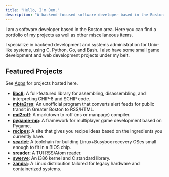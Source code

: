 ```yaml
---
title: "Hello, I'm Ben."
description: "A backend-focused software developer based in the Boston area."
---
```


I am a software developer based in the Boston area. Here you can find a portfolio of my projects as well as other miscellaneous items.

I specialize in backend development and systems administration for Unix-like systems, using C, Python, Go, and Bash. I also have some small game development and web development projects under my belt.

## Featured Projects

See [Apps](apps) for projects hosted here.

* **[libc8](https://github.com/bmoneill/libc8)**: A full-featured library for assembling, disassembling, and interpreting CHIP-8 and SCHIP code.
* **[mbta2rss](https://github.com/bmoneill/mbta2rss)**: An unofficial program that converts alert feeds for public transit in Greater Boston to RSS/HTML.
* **[md2roff](https://github.com/bmoneill/md2roff)**: A markdown to roff (ms or manpage) compiler.
* **[pygame-mp](https://github.com/pygame-mp/pygame-mp)**: A framework for multiplayer game development based on Pygame.
* **[recipes](https://github.com/bmoneill/recipes)**: A site that gives you recipe ideas based on the ingredients you currently have.
* **[scarlet](https://github.com/bmoneill/scarlet)**: A toolchain for building Linux+Busybox recovery OSes small enough to fit in a BIOS chip.
* **[sreader](https://github.com/bmoneill/sreader)**: A TUI RSS/Atom reader.
* **[swerve](https://github.com/bmoneill/swerve)**: An i386 kernel and C standard library.
* **[zandra](https://github.com/zandralinux/zandra)**: A Linux distribution tailored for legacy hardware and containerized systems.
